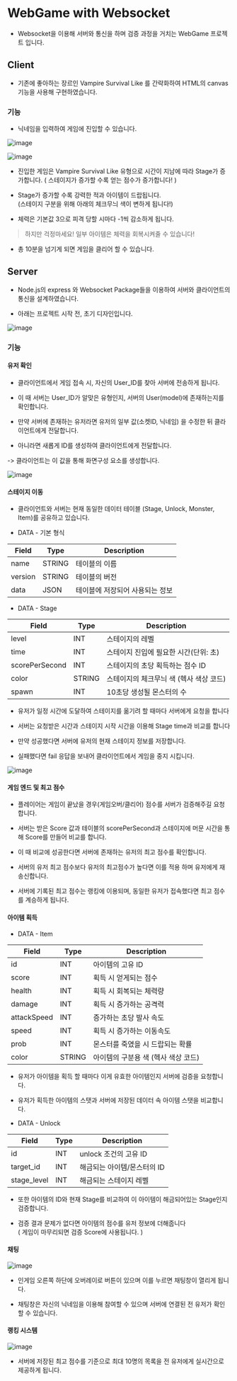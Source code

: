 # WebGame with **Websocket**

- Websocket을 이용해 서버와 통신을 하며 검증 과정을 거치는 WebGame 프로젝트 입니다.

## Client

- 기존에 좋아하는 장르인 Vampire Survival Like 를 간략화하여 HTML의 canvas 기능을 사용해 구현하였습니다.

### 기능

- 닉네임을 입력하여 게임에 진입할 수 있습니다.

![image](https://github.com/user-attachments/assets/5bd14252-0395-4114-982c-2b2112edee33)

![image](https://github.com/user-attachments/assets/269354a2-59ca-472e-a532-c7ff7b737cbc)

- 진입한 게임은 Vampire Survival Like 유형으로 시간이 지남에 따라 Stage가 증가합니다.
( 스테이지가 증가할 수록 얻는 점수가 증가합니다! )

- Stage가 증가할 수록 강력한 적과 아이템이 드랍됩니다.  
(스테이지 구분을 위해 아래의 체크무늬 색이 변하게 됩니다!)

- 체력은 기본값 3으로 피격 당할 시마다 -1씩 감소하게 됩니다.

> 하지만 걱정마세요!
일부 아이템은 체력을 회복시켜줄 수 있습니다!

- 총 10분을 넘기게 되면 게임을 클리어 할 수 있습니다.

## Server

- Node.js의 express 와 Websocket Package들을 이용하여 서버와 클라이언트의 통신을 설계하였습니다.

- 아래는 프로젝트 시작 전, 초기 디자인입니다. 

![image](https://github.com/user-attachments/assets/2bb890cc-2118-4ca2-9342-fb40c6e7c26c)

### 기능

#### 유저 확인

- 클라이언트에서 게임 접속 시, 자신의 User_ID를 찾아 서버에 전송하게 됩니다.

- 이 때 서버는 User_ID가 알맞은 유형인지, 서버의 User(model)에 존재하는지를 확인합니다.

- 만약 서버에 존재하는 유저라면 유저의 일부 값(소켓ID, 닉네임) 을 수정한 뒤 클라이언트에게 전달합니다.

- 아니라면 새롭게 ID를 생성하여 클라이언트에게 전달합니다.

-> 클라이언트는 이 값을 통해 화면구성 요소를 생성합니다.

![image](https://github.com/user-attachments/assets/45151ab1-78b5-4566-8888-54c423dd65ea)

#### 스테이지 이동

- 클라이언트와 서버는 현재 동일한 데이터 테이블 (Stage, Unlock, Monster, Item)를 공유하고 있습니다.

- DATA - 기본 형식

| Field | Type | Description|
|---|---|---|
| name | STRING | 테이블의 이름 |
| version | STRING | 테이블의 버전 |
| data | JSON | 테이블에 저장되어 사용되는 정보 |

- DATA - Stage

| Field | Type | Description|
|---|---|---|
| level | INT | 스테이지의 레벨 |
| time | INT | 스테이지 진입에 필요한 시간(단위: 초) |
| scorePerSecond | INT | 스테이지의 초당 획득하는 점수 ID |
| color | STRING | 스테이지의 체크무늬 색 (헥사 색상 코드)|
| spawn | INT | 10초당 생성될 몬스터의 수 |

- 유저가 일정 시간에 도달하여 스테이지를 옮기려 할 때마다 서버에게 요청을 합니다

- 서버는 요청받은 시간과 스테이지 시작 시간을 이용해 Stage time과 비교를 합니다

- 만약 성공했다면 서버에 유저의 현재 스테이지 정보를 저장합니다.

- 실패했다면 fail 응답을 보내어 클라이언트에서 게임을 중지 시킵니다.

![image](https://github.com/user-attachments/assets/affc82e5-7436-4a85-b028-268b4425a48f)

#### 게임 엔드 및 최고 점수

- 플레이어는 게임이 끝났을 경우(게임오버/클리어) 점수를 서버가 검증해주길 요청합니다.

- 서버는 받은 Score 값과 테이블의 scorePerSecond과 스테이지에 머문 시간을 통해 Score를 만들어 비교를 합니다.

- 이 때 비교에 성공한다면 서버에 존재하는 유저의 최고 점수를 확인합니다.

- 서버의 유저 최고 점수보다 유저의 최고점수가 높다면 이를 적용 하며 유저에게 재송신합니다.

- 서버에 기록된 최고 점수는 랭킹에 이용되며, 동일한 유저가 접속했다면 최고 점수를 계승하게 됩니다.

#### 아이템 획득

- DATA - Item

| Field | Type | Description|
|---|---|---|
| id | INT | 아이템의 고유 ID |
| score | INT | 획득 시 얻게되는 점수 |
| health | INT | 획득 시 회복되는 체력량 |
| damage | INT | 획득 시 증가하는 공격력 |
| attackSpeed | INT | 증가하는 초당 발사 속도 |
| speed | INT | 획득 시 증가하는 이동속도 |
| prob | INT | 몬스터를 죽였을 시 드랍되는 확률 |
| color | STRING | 아이템의 구분용 색 (헥사 색상 코드) |

- 유저가 아이템을 획득 할 때마다 이게 유효한 아이템인지 서버에 검증을 요청합니다.

- 유저가 획득한 아이템의 스탯과 서버에 저장된 데이터 속 아이템 스탯을 비교합니다.

- DATA - Unlock

| Field | Type | Description|
|---|---|---|
| id | INT | unlock 조건의 고유 ID |
| target_id | INT | 해금되는 아이템/몬스터의 ID |
| stage_level | INT | 해금되는 스테이지 레벨|

- 또한 아이템의 ID와 현재 Stage를 비교하여 이 아이템이 해금되어있는 Stage인지 검증합니다.

- 검증 결과 문제가 없다면 아이템의 점수를 유저 정보에 더해줍니다  
( 게임이 마무리되면 검증 Score에 사용됩니다. )

#### 채팅

![image](https://github.com/user-attachments/assets/a49f5a00-992f-4fac-8739-7d622748fa24)

- 인게임 오른쪽 하단에 오버레이로 버튼이 있으며 이를 누르면 채팅창이 열리게 됩니다.

- 채팅창은 자신의 닉네임을 이용해 참여할 수 있으며 서버에 연결된 전 유저가 확인할 수 있습니다.

#### 랭킹 시스템

![image](https://github.com/user-attachments/assets/94a0cade-305d-4a57-b505-556dd1886f2a)

- 서버에 저장된 최고 점수를 기준으로 최대 10명의 목록을 전 유저에게 실시간으로 제공하게 됩니다.

